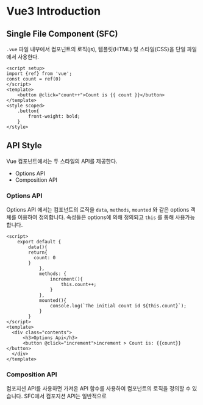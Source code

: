 # Vue3 Introduction

## Single File Component (SFC)
`.vue` 파일 내부에서 컴포넌트의 로직(js), 템플릿(HTML) 및 스타일(CSS)을 단일 파일에서 사용한다.
```
<script setup>
import {ref} from 'vue';
const count = ref(0)
</script>
<template>
	<button @click="count++">Count is {{ count }}</button>
</template>
<style scoped>
	.button{
		front-weight: bold;
	}
</style>
```
## API Style
Vue 컴포넌트에서는 두 스타일의 API를 제공한다.
- Options API
- Composition API

### Options API
Options API 에서는 컴포넌트의 로직을 `data`, `methods`, `mounted` 와 같은  options 객체를 이용하여 정의합니다. 속성들은 options에 의해 정의되고 `this` 를 통해 사용가능합니다.
```
<script>
	export default {
		data(){
        return{
          count: 0
        }
			},
			methods: {
				increment(){
					this.count++;
				}
			},
			mounted(){
				console.log(`The initial count id ${this.count}`);
			}
		}
</script>
<template>
  <div class="contents">
      <h3>Options Api</h3>
      <button @click="increment">increment > Count is: {{count}}</button>
  </div>
</template>
```
### Composition API
컴포지션 API를 사용하면 가져온 API 함수를 사용하여 컴포넌트의 로직을 정의할 수 있습니다. SFC에서 컴포지션 API는 일반적으로 <script setup> 과 함께 사용됩니다. setup 속성은 Vue가 컴파일 타임 변환을 수행하여 상용구가 적은 Composition API를 사용할 수 있도록 하는 힌트입니다.
```
<script setup>
	import {ref, onMounted} from 'vue';
	const count = ref(0);
	
	function increment(){
		count.value++
	}
	onMounted(() => {
		console.log(`The inital count is ${count.value}.`);
	})
</script>
<template>
	<button @click="increment">Count is: {{count}}</button>
</template>
```
## Which to Choose
Options API 는 “Component Instance” 라는 개념을 중심으로 합니다. 일반적으로 OOP 언어 배경을 가진 클래스 기반 모델에 잘 부합합니다. 또한 세부 사항을 추상화하고 옵션 그룹을 통해 코드 구성을 제공함으로써 초보자도 쉽게 사용할 수 있습니다.

Composition API는 함수 범위에서 직접 반응형 상태 변수를 선언하고 여러 함수의 상태를 함께 컴포지션하여 복잡성을 처리하는 데 중점을 두고 있습니다. 보다 자유로운 형식이며 효과적으로 사용하려면 Vue에서 반응성이 어떻게 작동하는 지에 대한 이해가 필요합니다. 그 대신 유연성을 제공하여 더 강력한 패턴을 사용할 수 있습니다.
